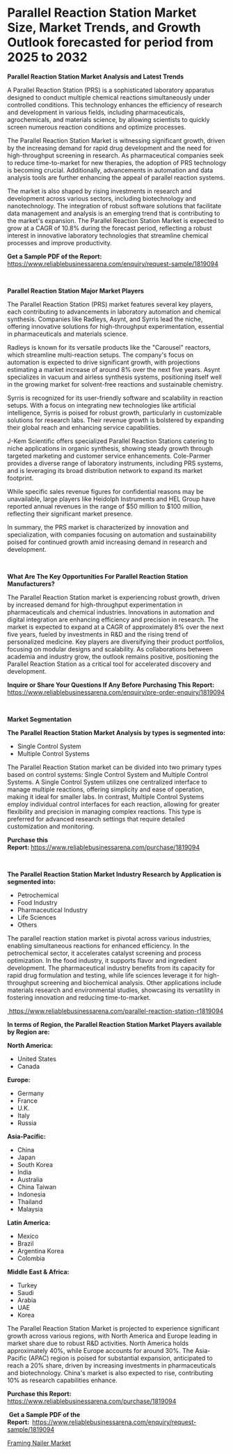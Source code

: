 <p><h1>Parallel Reaction Station Market Size, Market Trends, and Growth Outlook forecasted for period from 2025 to 2032</h1></p><p><strong>Parallel Reaction Station Market Analysis and Latest Trends</strong></p>
<p><p>A Parallel Reaction Station (PRS) is a sophisticated laboratory apparatus designed to conduct multiple chemical reactions simultaneously under controlled conditions. This technology enhances the efficiency of research and development in various fields, including pharmaceuticals, agrochemicals, and materials science, by allowing scientists to quickly screen numerous reaction conditions and optimize processes.</p><p>The Parallel Reaction Station Market is witnessing significant growth, driven by the increasing demand for rapid drug development and the need for high-throughput screening in research. As pharmaceutical companies seek to reduce time-to-market for new therapies, the adoption of PRS technology is becoming crucial. Additionally, advancements in automation and data analysis tools are further enhancing the appeal of parallel reaction systems.</p><p>The market is also shaped by rising investments in research and development across various sectors, including biotechnology and nanotechnology. The integration of robust software solutions that facilitate data management and analysis is an emerging trend that is contributing to the market's expansion. The Parallel Reaction Station Market is expected to grow at a CAGR of 10.8% during the forecast period, reflecting a robust interest in innovative laboratory technologies that streamline chemical processes and improve productivity.</p></p>
<p><strong>Get a Sample PDF of the Report:&nbsp;</strong> <a href="https://www.reliablebusinessarena.com/enquiry/request-sample/1819094?utm_campaign=2385&utm_medium=2&utm_source=Github&utm_content=ia&utm_term=18022025&utm_id=parallel-reaction-station">https://www.reliablebusinessarena.com/enquiry/request-sample/1819094</a></p>
<p>&nbsp;</p>
<p><strong>Parallel Reaction Station Major Market Players</strong></p>
<p><p>The Parallel Reaction Station (PRS) market features several key players, each contributing to advancements in laboratory automation and chemical synthesis. Companies like Radleys, Asynt, and Syrris lead the niche, offering innovative solutions for high-throughput experimentation, essential in pharmaceuticals and materials science.</p><p>Radleys is known for its versatile products like the "Carousel" reactors, which streamline multi-reaction setups. The company's focus on automation is expected to drive significant growth, with projections estimating a market increase of around 8% over the next five years. Asynt specializes in vacuum and airless synthesis systems, positioning itself well in the growing market for solvent-free reactions and sustainable chemistry.</p><p>Syrris is recognized for its user-friendly software and scalability in reaction setups. With a focus on integrating new technologies like artificial intelligence, Syrris is poised for robust growth, particularly in customizable solutions for research labs. Their revenue growth is bolstered by expanding their global reach and enhancing service capabilities.</p><p>J-Kem Scientific offers specialized Parallel Reaction Stations catering to niche applications in organic synthesis, showing steady growth through targeted marketing and customer service enhancements. Cole-Parmer provides a diverse range of laboratory instruments, including PRS systems, and is leveraging its broad distribution network to expand its market footprint.</p><p>While specific sales revenue figures for confidential reasons may be unavailable, large players like Heidolph Instruments and HEL Group have reported annual revenues in the range of $50 million to $100 million, reflecting their significant market presence.</p><p>In summary, the PRS market is characterized by innovation and specialization, with companies focusing on automation and sustainability poised for continued growth amid increasing demand in research and development.</p></p>
<p>&nbsp;</p>
<p><strong>What Are The Key Opportunities For Parallel Reaction Station Manufacturers?</strong></p>
<p><p>The Parallel Reaction Station market is experiencing robust growth, driven by increased demand for high-throughput experimentation in pharmaceuticals and chemical industries. Innovations in automation and digital integration are enhancing efficiency and precision in research. The market is expected to expand at a CAGR of approximately 8% over the next five years, fueled by investments in R&D and the rising trend of personalized medicine. Key players are diversifying their product portfolios, focusing on modular designs and scalability. As collaborations between academia and industry grow, the outlook remains positive, positioning the Parallel Reaction Station as a critical tool for accelerated discovery and development.</p></p>
<p><strong>Inquire or Share Your Questions If Any Before Purchasing This Report:</strong> <a href="https://www.reliablebusinessarena.com/enquiry/pre-order-enquiry/1819094?utm_campaign=2385&utm_medium=2&utm_source=Github&utm_content=ia&utm_term=18022025&utm_id=parallel-reaction-station">https://www.reliablebusinessarena.com/enquiry/pre-order-enquiry/1819094</a></p>
<p>&nbsp;</p>
<p><strong>Market Segmentation</strong></p>
<p><strong>The Parallel Reaction Station Market Analysis by types is segmented into:</strong></p>
<p><ul><li>Single Control System</li><li>Multiple Control Systems</li></ul></p>
<p><p>The Parallel Reaction Station market can be divided into two primary types based on control systems: Single Control System and Multiple Control Systems. A Single Control System utilizes one centralized interface to manage multiple reactions, offering simplicity and ease of operation, making it ideal for smaller labs. In contrast, Multiple Control Systems employ individual control interfaces for each reaction, allowing for greater flexibility and precision in managing complex reactions. This type is preferred for advanced research settings that require detailed customization and monitoring.</p></p>
<p><strong>Purchase this Report:&nbsp;</strong><a href="https://www.reliablebusinessarena.com/purchase/1819094?utm_campaign=2385&utm_medium=2&utm_source=Github&utm_content=ia&utm_term=18022025&utm_id=parallel-reaction-station">https://www.reliablebusinessarena.com/purchase/1819094</a></p>
<p>&nbsp;</p>
<p><strong>The Parallel Reaction Station Market Industry Research by Application is segmented into:</strong></p>
<p><ul><li>Petrochemical</li><li>Food Industry</li><li>Pharmaceutical Industry</li><li>Life Sciences</li><li>Others</li></ul></p>
<p><p>The parallel reaction station market is pivotal across various industries, enabling simultaneous reactions for enhanced efficiency. In the petrochemical sector, it accelerates catalyst screening and process optimization. In the food industry, it supports flavor and ingredient development. The pharmaceutical industry benefits from its capacity for rapid drug formulation and testing, while life sciences leverage it for high-throughput screening and biochemical analysis. Other applications include materials research and environmental studies, showcasing its versatility in fostering innovation and reducing time-to-market.</p></p>
<p><a href="https://www.reliablebusinessarena.com/parallel-reaction-station-r1819094?utm_campaign=2385&utm_medium=2&utm_source=Github&utm_content=ia&utm_term=18022025&utm_id=parallel-reaction-station">&nbsp;https://www.reliablebusinessarena.com/parallel-reaction-station-r1819094</a></p>
<p><strong>In terms of Region, the Parallel Reaction Station Market Players available by Region are:</strong></p>
<p>
    <p> <strong> North America: </strong>
        <ul>
            <li>United States</li>
            <li>Canada</li>
        </ul>
        </p> 
    <p> <strong> Europe: </strong>
        <ul>
            <li>Germany</li>
            <li>France</li>
            <li>U.K.</li>
            <li>Italy</li>
            <li>Russia</li>
        </ul>
        </p> 
    <p> <strong> Asia-Pacific: </strong>
        <ul>
            <li>China</li>
            <li>Japan</li>
            <li>South Korea</li>
            <li>India</li>
            <li>Australia</li>
            <li>China Taiwan</li>
            <li>Indonesia</li>
            <li>Thailand</li>
            <li>Malaysia</li>
        </ul>
        </p> 
    <p> <strong> Latin America: </strong>
        <ul>
            <li>Mexico</li>
            <li>Brazil</li>
            <li>Argentina Korea</li>
            <li>Colombia</li>
        </ul>
        </p> 
    <p> <strong> Middle East & Africa: </strong>
        <ul>
            <li>Turkey</li>
            <li>Saudi</li>
            <li>Arabia</li>
            <li>UAE</li>
            <li>Korea</li>
        </ul>
    </p>
    </p>
<p><p>The Parallel Reaction Station Market is projected to experience significant growth across various regions, with North America and Europe leading in market share due to robust R&D activities. North America holds approximately 40%, while Europe accounts for around 30%. The Asia-Pacific (APAC) region is poised for substantial expansion, anticipated to reach a 20% share, driven by increasing investments in pharmaceuticals and biotechnology. China's market is also expected to rise, contributing 10% as research capabilities enhance.</p></p>
<p><strong>Purchase this Report: </strong><a href="https://www.reliablebusinessarena.com/purchase/1819094?utm_campaign=2385&utm_medium=2&utm_source=Github&utm_content=ia&utm_term=18022025&utm_id=parallel-reaction-station">https://www.reliablebusinessarena.com/purchase/1819094</a></p>
<p>&nbsp;<strong>Get a Sample PDF of the Report:&nbsp;&nbsp;</strong><a href="https://www.reliablebusinessarena.com/enquiry/request-sample/1819094?utm_campaign=2385&utm_medium=2&utm_source=Github&utm_content=ia&utm_term=18022025&utm_id=parallel-reaction-station">https://www.reliablebusinessarena.com/enquiry/request-sample/1819094</a></p>
<p><strong></strong></p>
<p><p><a href="https://github.com/sungbruington660/Market-Research-Report-List-1/blob/main/framing-nailer-market.md?utm_campaign=2385&utm_medium=2&utm_source=Github&utm_content=ia&utm_term=18022025&utm_id=parallel-reaction-station">Framing Nailer Market</a></p></p>